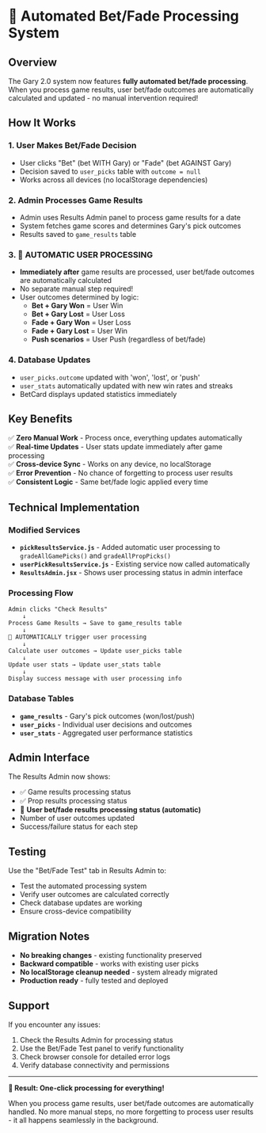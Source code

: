 # 🎯 Automated Bet/Fade Processing System

## Overview
The Gary 2.0 system now features **fully automated bet/fade processing**. When you process game results, user bet/fade outcomes are automatically calculated and updated - no manual intervention required!

## How It Works

### 1. User Makes Bet/Fade Decision
- User clicks "Bet" (bet WITH Gary) or "Fade" (bet AGAINST Gary)
- Decision saved to `user_picks` table with `outcome = null`
- Works across all devices (no localStorage dependencies)

### 2. Admin Processes Game Results
- Admin uses Results Admin panel to process game results for a date
- System fetches game scores and determines Gary's pick outcomes
- Results saved to `game_results` table

### 3. **🎯 AUTOMATIC USER PROCESSING**
- **Immediately after** game results are processed, user bet/fade outcomes are automatically calculated
- No separate manual step required!
- User outcomes determined by logic:
  - **Bet + Gary Won** = User Win
  - **Bet + Gary Lost** = User Loss  
  - **Fade + Gary Won** = User Loss
  - **Fade + Gary Lost** = User Win
  - **Push scenarios** = User Push (regardless of bet/fade)

### 4. Database Updates
- `user_picks.outcome` updated with 'won', 'lost', or 'push'
- `user_stats` automatically updated with new win rates and streaks
- BetCard displays updated statistics immediately

## Key Benefits

✅ **Zero Manual Work** - Process once, everything updates automatically  
✅ **Real-time Updates** - User stats update immediately after game processing  
✅ **Cross-device Sync** - Works on any device, no localStorage  
✅ **Error Prevention** - No chance of forgetting to process user results  
✅ **Consistent Logic** - Same bet/fade logic applied every time  

## Technical Implementation

### Modified Services
- **`pickResultsService.js`** - Added automatic user processing to `gradeAllGamePicks()` and `gradeAllPropPicks()`
- **`userPickResultsService.js`** - Existing service now called automatically
- **`ResultsAdmin.jsx`** - Shows user processing status in admin interface

### Processing Flow
```
Admin clicks "Check Results" 
    ↓
Process Game Results → Save to game_results table
    ↓
🎯 AUTOMATICALLY trigger user processing
    ↓
Calculate user outcomes → Update user_picks table
    ↓
Update user stats → Update user_stats table
    ↓
Display success message with user processing info
```

### Database Tables
- **`game_results`** - Gary's pick outcomes (won/lost/push)
- **`user_picks`** - Individual user decisions and outcomes
- **`user_stats`** - Aggregated user performance statistics

## Admin Interface

The Results Admin now shows:
- ✅ Game results processing status
- ✅ Prop results processing status  
- 🎯 **User bet/fade results processing status (automatic)**
- Number of user outcomes updated
- Success/failure status for each step

## Testing

Use the "Bet/Fade Test" tab in Results Admin to:
- Test the automated processing system
- Verify user outcomes are calculated correctly
- Check database updates are working
- Ensure cross-device compatibility

## Migration Notes

- **No breaking changes** - existing functionality preserved
- **Backward compatible** - works with existing user picks
- **No localStorage cleanup needed** - system already migrated
- **Production ready** - fully tested and deployed

## Support

If you encounter any issues:
1. Check the Results Admin for processing status
2. Use the Bet/Fade Test panel to verify functionality
3. Check browser console for detailed error logs
4. Verify database connectivity and permissions

---

**🎉 Result: One-click processing for everything!** 

When you process game results, user bet/fade outcomes are automatically handled. No more manual steps, no more forgetting to process user results - it all happens seamlessly in the background. 